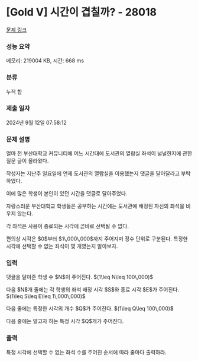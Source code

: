 # [Gold V] 시간이 겹칠까? - 28018 

[문제 링크](https://www.acmicpc.net/problem/28018) 

### 성능 요약

메모리: 219004 KB, 시간: 668 ms

### 분류

누적 합

### 제출 일자

2024년 9월 12일 07:58:12

### 문제 설명

<p>얼마 전 부산대학교 커뮤니티에 어느 시간대에 도서관의 열람실 좌석이 널널한지에 관한 질문 글이 올라왔다.</p>

<p>작성자는 지난주 일요일에 언제 도서관의 열람실을 이용했는지 댓글을 달아달라고 부탁하였다.</p>

<p>이에 많은 학생이 본인이 있던 시간을 댓글로 달아주었다.</p>

<p>자랑스러운 부산대학교 학생들은 공부하는 시간에는 도서관에 배정된 자신의 좌석을 비우지 않는다.</p>

<p>각 좌석은 사용이 종료되는 시각에 곧바로 선택될 수 없다.</p>

<p>편의상 시각은 $0$부터 $1\,000\,000$까지 주어지며 정수 단위로 구분된다. 특정한 시각에 선택할 수 없는 좌석이 몇 개였는지 알아보자.</p>

### 입력 

 <p>댓글을 달아준 학생 수 $N$이 주어진다. $(1\leq N\leq 100\,000)$</p>

<p>다음 $N$개 줄에는 각 학생의 좌석 배정 시각 $S$와 종료 시각 $E$가 주어진다. $(1\leq S\leq E\leq 1\,000\,000)$</p>

<p>다음 줄에는 특정한 시각의 개수 $Q$가 주어진다. $(1\leq Q\leq 100\,000)$</p>

<p>다음 줄에는 알고자 하는 특정 시각 $Q$개가 주어진다.</p>

### 출력 

 <p>특정 시각에 선택할 수 없는 좌석 수를 주어진 순서에 따라 줄마다 출력하라.</p>

